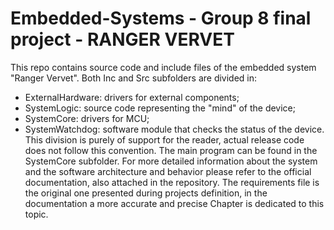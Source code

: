 # Embedded-Systems - Group 8 final project - RANGER VERVET
This repo contains source code and include files of the embedded system "Ranger Vervet". Both Inc and Src subfolders are divided in:
- ExternalHardware: drivers for external components;
- SystemLogic: source code representing the "mind" of the device;
- SystemCore: drivers for MCU;
- SystemWatchdog: software module that checks the status of the device.
This division is purely of support for the reader, actual release code does not follow this convention. The main program can be found in the SystemCore subfolder. 
For more detailed information about the system and the software architecture and behavior please refer to the official documentation, also attached in the repository.
The requirements file is the original one presented during projects definition, in the documentation a more accurate and precise Chapter is dedicated to this topic.
